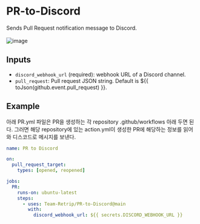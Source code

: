 # PR-to-Discord
Sends Pull Request notification message to Discord.
</br></br>
![image](https://github.com/user-attachments/assets/2c86513e-f4b9-49e2-9818-54501e8ed463)

## Inputs
- `discord_webhook_url` (required): webhook URL of a Discord channel.
- `pull_request`: Pull request JSON string. Default is ${{ toJson(github.event.pull_request) }}.

## Example

아래 PR.yml 파일은 PR을 생성하는 각 repository .github/workflows 아래 두면 된다.
그러면 해당 repository에 있는 action.yml이 생성한 PR에 해당하는 정보를 읽어와 디스코드로 메시지를 보낸다.

```yaml
name: PR to Discord

on:
  pull_request_target:
    types: [opened, reopened]

jobs:
  PR:
    runs-on: ubuntu-latest
    steps:
      - uses: Team-Retrip/PR-to-Discord@main
        with:
          discord_webhook_url: ${{ secrets.DISCORD_WEBHOOK_URL }}
```
